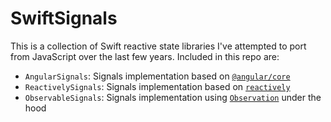 # SwiftSignals

This is a collection of Swift reactive state libraries I've attempted to port from JavaScript over the last few years. Included in this repo are:

* `AngularSignals`: Signals implementation based on [`@angular/core`](https://github.com/angular/angular/tree/main/packages/core/primitives/signals)
* `ReactivelySignals`: Signals implementation based on [`reactively`](https://github.com/modderme123/reactively)
* `ObservableSignals`: Signals implementation using [`Observation`](https://developer.apple.com/documentation/observation) under the hood

